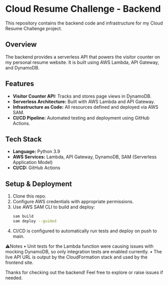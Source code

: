 # Cloud Resume Challenge - Backend

This repository contains the backend code and infrastructure for my Cloud Resume Challenge project.

## Overview

The backend provides a serverless API that powers the visitor counter on my personal resume website. It is built using AWS Lambda, API Gateway, and DynamoDB.

## Features

- **Visitor Counter API:** Tracks and stores page views in DynamoDB.
- **Serverless Architecture:** Built with AWS Lambda and API Gateway.
- **Infrastructure as Code:** All resources defined and deployed via AWS SAM.
- **CI/CD Pipeline:** Automated testing and deployment using GitHub Actions.

## Tech Stack

- **Language:** Python 3.9 
- **AWS Services:** Lambda, API Gateway, DynamoDB, SAM (Serverless Application Model) 
- **CI/CD:** GitHub Actions

## Setup & Deployment

1. Clone this repo.
2. Configure AWS credentials with appropriate permissions.
3. Use AWS SAM CLI to build and deploy:
   ```bash
   sam build
   sam deploy --guided
4.	CI/CD is configured to automatically run tests and deploy on push to main.

⚠️Notes
	•	Unit tests for the Lambda function were causing issues with mocking DynamoDB, so only integration tests are enabled currently.
	•	The live API URL is output by the CloudFormation stack and used by the frontend site.

Thanks for checking out the backend! Feel free to explore or raise issues if needed.